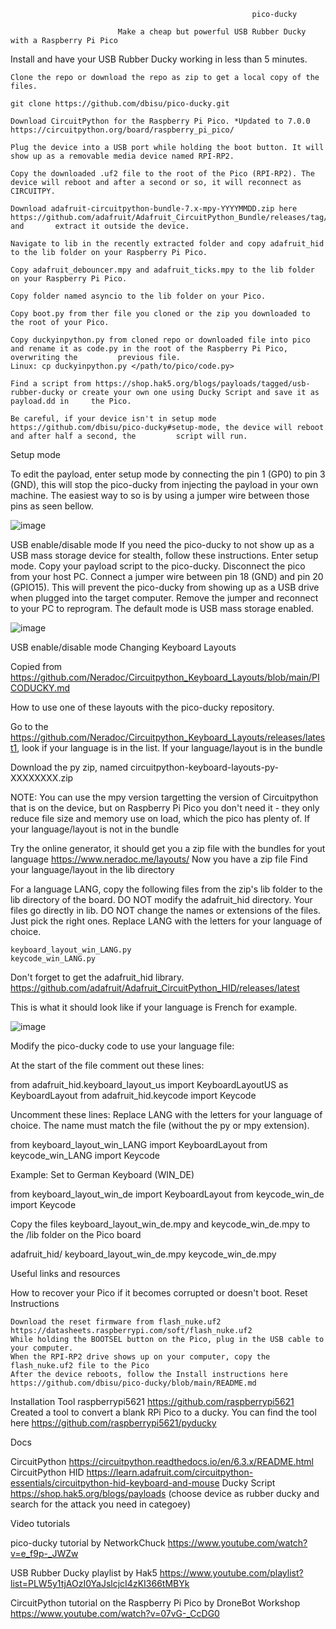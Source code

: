                                                           pico-ducky

                            Make a cheap but powerful USB Rubber Ducky with a Raspberry Pi Pico



Install and have your USB Rubber Ducky working in less than 5 minutes.

    Clone the repo or download the repo as zip to get a local copy of the files. 
    
    git clone https://github.com/dbisu/pico-ducky.git

    Download CircuitPython for the Raspberry Pi Pico. *Updated to 7.0.0  https://circuitpython.org/board/raspberry_pi_pico/ 

    Plug the device into a USB port while holding the boot button. It will show up as a removable media device named RPI-RP2.

    Copy the downloaded .uf2 file to the root of the Pico (RPI-RP2). The device will reboot and after a second or so, it will reconnect as CIRCUITPY.

    Download adafruit-circuitpython-bundle-7.x-mpy-YYYYMMDD.zip here https://github.com/adafruit/Adafruit_CircuitPython_Bundle/releases/tag/20221122 and       extract it outside the device.

    Navigate to lib in the recently extracted folder and copy adafruit_hid to the lib folder on your Raspberry Pi Pico.

    Copy adafruit_debouncer.mpy and adafruit_ticks.mpy to the lib folder on your Raspberry Pi Pico.

    Copy folder named asyncio to the lib folder on your Pico.

    Copy boot.py from ther file you cloned or the zip you downloaded to the root of your Pico.

    Copy duckyinpython.py from cloned repo or downloaded file into pico and rename it as code.py in the root of the Raspberry Pi Pico, overwriting the         previous file.
    Linux: cp duckyinpython.py </path/to/pico/code.py>

    Find a script from https://shop.hak5.org/blogs/payloads/tagged/usb-rubber-ducky or create your own one using Ducky Script and save it as payload.dd in     the Pico.

    Be careful, if your device isn't in setup mode https://github.com/dbisu/pico-ducky#setup-mode, the device will reboot and after half a second, the         script will run.


Setup mode

To edit the payload, enter setup mode by connecting the pin 1 (GP0) to pin 3 (GND), this will stop the pico-ducky from injecting the payload in your own machine. The easiest way to so is by using a jumper wire between those pins as seen bellow.

![image](https://user-images.githubusercontent.com/114279584/203319974-be96c8ba-17bb-4d6a-bd8d-1374fd8a1a03.png)


USB enable/disable mode
If you need the pico-ducky to not show up as a USB mass storage device for stealth, follow these instructions.
Enter setup mode.
Copy your payload script to the pico-ducky.
Disconnect the pico from your host PC. Connect a jumper wire between pin 18 (GND) and pin 20 (GPIO15).
This will prevent the pico-ducky from showing up as a USB drive when plugged into the target computer.
Remove the jumper and reconnect to your PC to reprogram. The default mode is USB mass storage enabled.

![image](https://user-images.githubusercontent.com/114279584/203320291-82e591a4-c335-4ff0-a06e-a5da1c0b9bda.png)


USB enable/disable mode
Changing Keyboard Layouts

Copied from https://github.com/Neradoc/Circuitpython_Keyboard_Layouts/blob/main/PICODUCKY.md

How to use one of these layouts with the pico-ducky repository.

Go to the https://github.com/Neradoc/Circuitpython_Keyboard_Layouts/releases/latest1, look if your language is in the list.
If your language/layout is in the bundle

Download the py zip, named circuitpython-keyboard-layouts-py-XXXXXXXX.zip

NOTE: You can use the mpy version targetting the version of Circuitpython that is on the device, but on Raspberry Pi Pico you don't need it - they only reduce file size and memory use on load, which the pico has plenty of.
If your language/layout is not in the bundle

Try the online generator, it should get you a zip file with the bundles for yout language https://www.neradoc.me/layouts/
Now you have a zip file
Find your language/layout in the lib directory

For a language LANG, copy the following files from the zip's lib folder to the lib directory of the board.
DO NOT modify the adafruit_hid directory. Your files go directly in lib.
DO NOT change the names or extensions of the files. Just pick the right ones.
Replace LANG with the letters for your language of choice.

    keyboard_layout_win_LANG.py
    keycode_win_LANG.py

Don't forget to get the adafruit_hid library. https://github.com/adafruit/Adafruit_CircuitPython_HID/releases/latest

This is what it should look like if your language is French for example.

![image](https://user-images.githubusercontent.com/114279584/203321395-c32a0280-ff73-42ed-bde3-32619120f374.png)


Modify the pico-ducky code to use your language file:

At the start of the file comment out these lines:

from adafruit_hid.keyboard_layout_us import KeyboardLayoutUS as KeyboardLayout
from adafruit_hid.keycode import Keycode

Uncomment these lines:
Replace LANG with the letters for your language of choice. The name must match the file (without the py or mpy extension).

from keyboard_layout_win_LANG import KeyboardLayout
from keycode_win_LANG import Keycode

Example: Set to German Keyboard (WIN_DE)

from keyboard_layout_win_de import KeyboardLayout
from keycode_win_de import Keycode

Copy the files keyboard_layout_win_de.mpy and keycode_win_de.mpy to the /lib folder on the Pico board

adafruit_hid/
keyboard_layout_win_de.mpy
keycode_win_de.mpy

Useful links and resources

How to recover your Pico if it becomes corrupted or doesn't boot.
Reset Instructions 

    Download the reset firmware from flash_nuke.uf2 https://datasheets.raspberrypi.com/soft/flash_nuke.uf2
    While holding the BOOTSEL button on the Pico, plug in the USB cable to your computer.
    When the RPI-RP2 drive shows up on your computer, copy the flash_nuke.uf2 file to the Pico
    After the device reboots, follow the Install instructions here https://github.com/dbisu/pico-ducky/blob/main/README.md


Installation Tool
raspberrypi5621 https://github.com/raspberrypi5621 Created a tool to convert a blank RPi Pico to a ducky.
You can find the tool here https://github.com/raspberrypi5621/pyducky



Docs

CircuitPython https://circuitpython.readthedocs.io/en/6.3.x/README.html
CircuitPython HID https://learn.adafruit.com/circuitpython-essentials/circuitpython-hid-keyboard-and-mouse
Ducky Script https://shop.hak5.org/blogs/payloads (choose device as rubber ducky and search for the attack you need in categoey)


Video tutorials

pico-ducky tutorial by NetworkChuck https://www.youtube.com/watch?v=e_f9p-_JWZw

USB Rubber Ducky playlist by Hak5 https://www.youtube.com/playlist?list=PLW5y1tjAOzI0YaJslcjcI4zKI366tMBYk

CircuitPython tutorial on the Raspberry Pi Pico by DroneBot Workshop https://www.youtube.com/watch?v=07vG-_CcDG0
